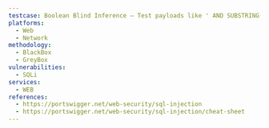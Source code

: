 ```yaml
---
testcase: Boolean Blind Inference – Test payloads like ' AND SUBSTRING((SELECT version()), 1, 1) = 'M'-- to observe conditional changes in response (e.g., different error message, redirect, page content), even if no data is visibly returned
platforms: 
  - Web
  - Network
methodology: 
  - BlackBox
  - GreyBox
vulnerabilities:
  - SQLi
services:
  - WEB
references:
  - https://portswigger.net/web-security/sql-injection
  - https://portswigger.net/web-security/sql-injection/cheat-sheet
---
```


